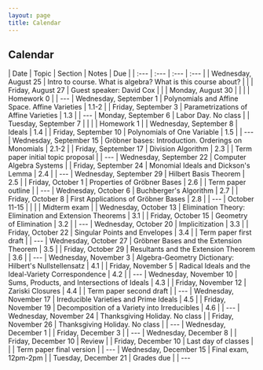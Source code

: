 ```yaml
---
layout: page
title: Calendar
---
```


## Calendar

| Date | Topic | Section | Notes | Due |
| :--- | :--- | :--- | :--- |
| Wednesday, August 25 | Intro to course. What is algebra? What is this course about? | |
| Friday, August 27 | Guest speaker: David Cox | |
| Monday, August 30 | | | | Homework 0 |
| ---
| Wednesday, September 1 | Polynomials and Affine Space. Affine Varieties | 1.1-2 |
| Friday, September 3 | Parametrizations of Affine Varieties | 1.3 |
| ---
| Monday, September 6 | Labor Day. No class |
| Tuesday, September 7 | | | | Homework 1 |
| Wednesday, September 8 | Ideals | 1.4 |
| Friday, September 10 | Polynomials of One Variable | 1.5 |
| ---
| Wednesday, September 15 | Gröbner bases: Introduction. Orderings on Monomials | 2.1-2 |
| Friday, September 17 | Division Algorithm | 2.3 | | Term paper initial topic proposal |
| ---
| Wednesday, September 22 | Computer Algebra Systems |
| Friday, September 24 | Monomial Ideals and Dickson's Lemma | 2.4 |
| ---
| Wednesday, September 29 | Hilbert Basis Theorem | 2.5 |
| Friday, October 1 | Properties of Gröbner Bases | 2.6 | | Term paper outline |
| ---
| Wednesday, October 6 | Buchberger's Algorithm | 2.7 |
| Friday, October 8 | First Applications of Gröbner Bases | 2.8 |
| ---
| October 11-15 | | | | Midterm exam |
| Wednesday, October 13 | Elimination Theory: Elimination and Extension Theorems | 3.1 |
| Friday, October 15 | Geometry of Elimination | 3.2 |
| ---
| Wednesday, October 20 | Implicitization | 3.3 |
| Friday, October 22 | Singular Points and Envelopes | 3.4 | | Term paper first draft |
| ---
| Wednesday, October 27 | Gröbner Bases and the Extension Theorem | 3.5 |
| Friday, October 29 | Resultants and the Extension Theorem | 3.6 |
| ---
| Wednesday, November 3 | Algebra-Geometry Dictionary: Hilbert's Nullstellensatz | 4.1 |
| Friday, November 5 | Radical Ideals and the Ideal-Variety Correspondence | 4.2 |
| ---
| Wednesday, November 10 | Sums, Products, and Intersections of Ideals | 4.3 |
| Friday, November 12 | Zariski Closures | 4.4 | | Term paper second draft |
| ---
| Wednesday, November 17 | Irreducible Varieties and Prime Ideals | 4.5 |
| Friday, November 19 | Decomposition of a Variety into Irreducibles | 4.6 |
| ---
| Wednesday, November 24 | Thanksgiving Holiday. No class |
| Friday, November 26 | Thanksgiving Holiday. No class |
| ---
| Wednesday, December 1 |
| Friday, December 3 |
| ---
| Wednesday, December 8 |
| Friday, December 10 | Review |
| Friday, December 10 | Last day of classes | | | Term paper final version |
| ---
| Wednesday, December 15 | Final exam, 12pm-2pm |
| Tuesday, December 21 | Grades due |
| ---
